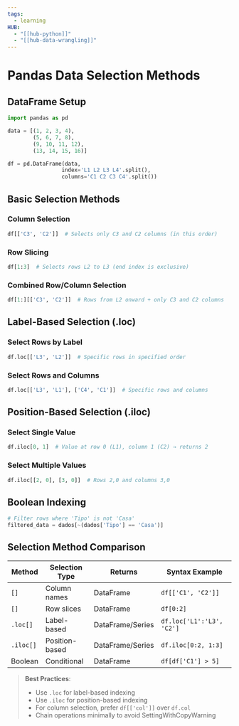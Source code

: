 ```yaml
---
tags:
  - learning
HUB:
  - "[[hub-python]]"
  - "[[hub-data-wrangling]]"
---
```

# Pandas Data Selection Methods

## DataFrame Setup
```python
import pandas as pd

data = [(1, 2, 3, 4),
        (5, 6, 7, 8),
        (9, 10, 11, 12),
        (13, 14, 15, 16)]

df = pd.DataFrame(data, 
                 index='L1 L2 L3 L4'.split(), 
                 columns='C1 C2 C3 C4'.split())
```

## Basic Selection Methods

### Column Selection
```python
df[['C3', 'C2']]  # Selects only C3 and C2 columns (in this order)
```

### Row Slicing
```python
df[1:3]  # Selects rows L2 to L3 (end index is exclusive)
```

### Combined Row/Column Selection
```python
df[1:][['C3', 'C2']]  # Rows from L2 onward + only C3 and C2 columns
```

## Label-Based Selection (.loc)

### Select Rows by Label
```python
df.loc[['L3', 'L2']]  # Specific rows in specified order
```

### Select Rows and Columns
```python
df.loc[['L3', 'L1'], ['C4', 'C1']]  # Specific rows and columns
```

## Position-Based Selection (.iloc)

### Select Single Value
```python
df.iloc[0, 1]  # Value at row 0 (L1), column 1 (C2) → returns 2
```

### Select Multiple Values
```python
df.iloc[[2, 0], [3, 0]]  # Rows 2,0 and columns 3,0
```

## Boolean Indexing
```python
# Filter rows where 'Tipo' is not 'Casa'
filtered_data = dados[~(dados['Tipo'] == 'Casa')]
```

## Selection Method Comparison

| Method | Selection Type | Returns | Syntax Example |
|--------|----------------|---------|----------------|
| `[]` | Column names | DataFrame | `df[['C1', 'C2']]` |
| `[]` | Row slices | DataFrame | `df[0:2]` |
| `.loc[]` | Label-based | DataFrame/Series | `df.loc['L1':'L3', 'C2']` |
| `.iloc[]` | Position-based | DataFrame/Series | `df.iloc[0:2, 1:3]` |
| Boolean | Conditional | DataFrame | `df[df['C1'] > 5]` |

> **Best Practices**:
> - Use `.loc` for label-based indexing
> - Use `.iloc` for position-based indexing
> - For column selection, prefer `df[['col']]` over `df.col`
> - Chain operations minimally to avoid SettingWithCopyWarning
```